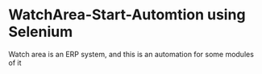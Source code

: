 # WatchArea-Start-Automtion using Selenium
Watch area is an ERP system, and this is an automation for some modules of it
